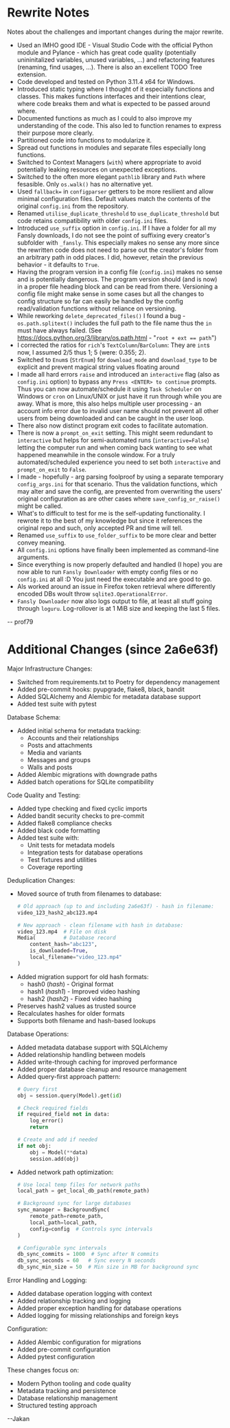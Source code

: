 # Rewrite Notes

Notes about the challenges and important changes during the major rewrite.

* Used an IMHO good IDE - Visual Studio Code with the official Python module and Pylance - which has great code quality (potentially unininitalized variables, unused variables, ...) and refactoring features (renaming, find usages, ...). There is also an excellent TODO Tree extension.
* Code developed and tested on Python 3.11.4 x64 for Windows.
* Introduced static typing where I thought of it especially functions and classes. This makes functions interfaces and their intentions clear, where code breaks them and what is expected to be passed around where.
* Documented functions as much as I could to also improve my understanding of the code. This also led to function renames to express their purpose more clearly.
* Partitioned code into functions to modularize it.
* Spread out functions in modules and separate files especially long functions.
* Switched to Context Managers (`with`) where appropriate to avoid potentially leaking resources on unexpected exceptions.
* Switched to the often more elegant `pathlib` library and `Path` where fesasible. Only `os.walk()` has no alternative yet.
* Used `fallback=` in `configparser` getters to be more resilient and allow minimal configuration files. Default values match the contents of the original `config.ini` from the repository.
* Renamed `utilise_duplicate_threshold` to `use_duplicate_threshold` but code retains compatibility with older `config.ini` files.
* Introduced `use_suffix` option in `config.ini`. If I have a folder for all my Fansly downloads, I do not see the point of suffixing every creator's subfolder with `_fansly`. This especially makes no sense any more since the rewritten code does not need to parse out the creator's folder from an arbitrary path in odd places. I did, however, retain the previous behavior - it defaults to `True`.
* Having the program version in a config file (`config.ini`) makes no sense and is potentially dangerous. The program version should (and is now) in a proper file heading block and can be read from there. Versioning a config file might make sense in some cases but all the changes to config structure so far can easily be handled by the config read/validation functions without reliance on versioning.
* While reworking `delete_deprecated_files()` I found a bug - `os.path.splitext()` includes the full path to the file name thus the `in` must have always failed. (See <https://docs.python.org/3/library/os.path.html> - "`root + ext == path`")
* I corrected the ratios for `rich`'s `TextColumn`/`BarColumn`: They are `int`s now, I assumed 2/5 thus 1; 5 (were: 0.355; 2).
* Switched to `Enum`s (`StrEnum`) for `download_mode` and `download_type` to be explicit and prevent magical string values floating around
* I made all hard errors `raise` and introduced an `interactive` flag (also as `config.ini` option) to bypass any `Press <ENTER> to continue` prompts. Thus you can now automate/schedule it using `Task Scheduler` on Windows or `cron` on Linux/UNIX or just have it run through while you are away. What is more, this also helps multiple user processing - an account info error due to invalid user name should not prevent all other users from being downloaded and can be caught in the user loop.
* There also now distinct program exit codes to facilitate automation.
* There is now a `prompt_on_exit` setting. This might seem redundant to `interactive` but helps for semi-automated runs (`interactive=False`) letting the computer run and when coming back wanting to see what happened meanwhile in the console window. For a truly automated/scheduled experience you need to set both `interactive` and `prompt_on_exit` to `False`.
* I made - hopefully - arg parsing foolproof by using a separate temporary `config_args.ini` for that scenario. Thus the validation functions, which may alter and save the config, are prevented from overwriting the users' original configuration as are other cases where `save_config_or_raise()` might be called.
* What's to difficult to test for me is the self-updating functionality. I rewrote it to the best of my knowledge but since it references the original repo and such, only accepted PR and time will tell.
* Renamed `use_suffix` to `use_folder_suffix` to be more clear and better convey meaning.
* All `config.ini` options have finally been implemented as command-line arguments.
* Since everything is now properly defaulted and handled (I hope) you are now able to run `Fansly Downloader` with empty config files or no `config.ini` at all :D You just need the executable and are good to go.
* Als worked around an issue in Firefox token retrieval where differently encoded DBs woult throw `sqlite3.OperationalError`.
* `Fansly Downloader` now also logs output to file, at least all stuff going through `loguru`. Log-rollover is at 1 MiB size and keeping the last 5 files.

-- prof79

# Additional Changes (since 2a6e63f)

Major Infrastructure Changes:
* Switched from requirements.txt to Poetry for dependency management
* Added pre-commit hooks: pyupgrade, flake8, black, bandit
* Added SQLAlchemy and Alembic for metadata database support
* Added test suite with pytest

Database Schema:
* Added initial schema for metadata tracking:
  - Accounts and their relationships
  - Posts and attachments
  - Media and variants
  - Messages and groups
  - Walls and posts
* Added Alembic migrations with downgrade paths
* Added batch operations for SQLite compatibility

Code Quality and Testing:
* Added type checking and fixed cyclic imports
* Added bandit security checks to pre-commit
* Added flake8 compliance checks
* Added black code formatting
* Added test suite with:
  - Unit tests for metadata models
  - Integration tests for database operations
  - Test fixtures and utilities
  - Coverage reporting

Deduplication Changes:
* Moved source of truth from filenames to database:
  ```python
  # Old approach (up to and including 2a6e63f) - hash in filename:
  video_123_hash2_abc123.mp4

  # New approach - clean filename with hash in database:
  video_123.mp4  # File on disk
  Media(         # Database record
      content_hash="abc123",
      is_downloaded=True,
      local_filename="video_123.mp4"
  )
  ```
* Added migration support for old hash formats:
  - hash0 (_hash_) - Original format
  - hash1 (_hash1_) - Improved video hashing
  - hash2 (_hash2_) - Fixed video hashing
* Preserves hash2 values as trusted source
* Recalculates hashes for older formats
* Supports both filename and hash-based lookups

Database Operations:
* Added metadata database support with SQLAlchemy
* Added relationship handling between models
* Added write-through caching for improved performance
* Added proper database cleanup and resource management
* Added query-first approach pattern:
  ```python
  # Query first
  obj = session.query(Model).get(id)

  # Check required fields
  if required_field not in data:
      log_error()
      return

  # Create and add if needed
  if not obj:
      obj = Model(**data)
      session.add(obj)
  ```
* Added network path optimization:
  ```python
  # Use local temp files for network paths
  local_path = get_local_db_path(remote_path)

  # Background sync for large databases
  sync_manager = BackgroundSync(
      remote_path=remote_path,
      local_path=local_path,
      config=config  # Controls sync intervals
  )

  # Configurable sync intervals
  db_sync_commits = 1000  # Sync after N commits
  db_sync_seconds = 60   # Sync every N seconds
  db_sync_min_size = 50  # Min size in MB for background sync
  ```

Error Handling and Logging:
* Added database operation logging with context
* Added relationship tracking and logging
* Added proper exception handling for database operations
* Added logging for missing relationships and foreign keys

Configuration:
* Added Alembic configuration for migrations
* Added pre-commit configuration
* Added pytest configuration

These changes focus on:
* Modern Python tooling and code quality
* Metadata tracking and persistence
* Database relationship management
* Structured testing approach

--Jakan
